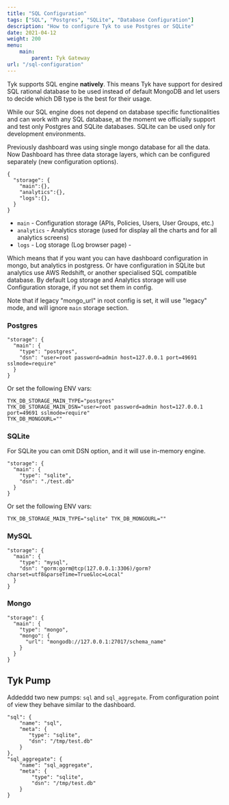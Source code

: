 ```yaml
---
title: "SQL Configuration"
tags: ["SQL", "Postgres", "SQLite", "Database Configuration"]
description: "How to configure Tyk to use Postgres or SQLite"
date: 2021-04-12
weight: 200
menu:
    main:
        parent: Tyk Gateway
url: "/sql-configuration"
---
```


Tyk supports SQL engine **natively**. This means Tyk have support for desired SQL rational database to be used instead of default MongoDB and let users to decide which DB type is the best for their usage.

While our SQL engine does not depend on database specific functionalities and can work with any SQL database, at the moment we officially support and test only Postgres and SQLite databases. SQLite can be used only for development environments.

Previously dashboard was using single mongo database for all the data.
Now Dashboard has three data storage layers, which can be configured separately (new configuration options).
```
{
  "storage": {
    "main":{},
    "analytics":{},
    "logs":{},
  }
}
```
- `main` - Configuration storage (APIs, Policies, Users, User Groups, etc.)
- `analytics` - Analytics storage (used for display all the charts and for all analytics screens)
- `logs` - Log storage (Log browser page) -

Which means that if you want you can have dashboard configuration in mongo, but analytics in postgress.
Or have configuration in SQLite but analytics use AWS Redshift, or another specialised SQL compatible database.
By default Log storage and Analytics storage will use Configuration storage, if you not set them in config.

Note that if legacy "mongo_url" in root config is set, it will use "legacy" mode, and will ignore `main` storage section.


### Postgres
```
"storage": {
  "main": {
    "type": "postgres",
    "dsn": "user=root password=admin host=127.0.0.1 port=49691 sslmode=require"
  }
}
```
Or set the following ENV vars:
```
TYK_DB_STORAGE_MAIN_TYPE="postgres"
TYK_DB_STORAGE_MAIN_DSN="user=root password=admin host=127.0.0.1 port=49691 sslmode=require"
TYK_DB_MONGOURL=""
```
### SQLite
For SQLite you can omit DSN option, and it will use in-memory engine.
```
"storage": {
  "main": {
    "type": "sqlite",
    "dsn": "./test.db"
  }
}
```
Or set the following ENV vars:
```
TYK_DB_STORAGE_MAIN_TYPE="sqlite" TYK_DB_MONGOURL=""
```

### MySQL
```
"storage": {
  "main": {
    "type": "mysql",
    "dsn": "gorm:gorm@tcp(127.0.0.1:3306)/gorm?charset=utf8&parseTime=True&loc=Local"
  }
}
```

### Mongo
```
"storage": {
  "main": {
    "type": "mongo",
    "mongo": {
      "url": "mongodb://127.0.0.1:27017/schema_name"
    }
  }
}
```

## Tyk Pump

Addeddd two new pumps: `sql` and `sql_aggregate`.
From configuration point of view they behave similar to the dashboard.

```
"sql": {
    "name": "sql",
    "meta": {
       "type": "sqlite",
       "dsn": "/tmp/test.db"
    }
},
"sql_aggregate": {
    "name": "sql_aggregate",
    "meta": {
        "type": "sqlite",
        "dsn": "/tmp/test.db"
    }
}
```
